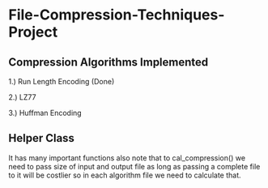 # File-Compression-Techniques-Project

## Compression Algorithms Implemented

1.) Run Length Encoding (Done)

2.) LZ77

3.) Huffman Encoding


## Helper Class

It has many important functions also note that to cal_compression() we need to pass size of input and output file as long as passing a complete file to it will be costlier so in each algorithm file we need to calculate that.

